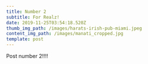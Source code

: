 ```yaml
---
title: Number 2
subtitle: For Realz!
date: 2019-11-25T03:54:18.520Z
thumb_img_path: /images/harats-irish-pub-miami.jpeg
content_img_path: /images/manati_cropped.jpg
template: post
---
```

Post number 2!!!!
